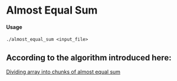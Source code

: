 # Almost Equal Sum


#### Usage
```
./almost_equal_sum <input_file>
```

## According to the algorithm introduced here: 
[Dividing array into chunks of almost equal sum](https://stackoverflow.com/questions/63390126/dividing-array-into-chunks-of-almost-equal-sum)